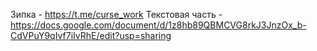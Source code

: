 Зипка - https://t.me/curse_work
Текстовая часть - https://docs.google.com/document/d/1z8hb89QBMCVG8rkJ3JnzOx_b-CdVPuY9qIvf7iIvRhE/edit?usp=sharing
